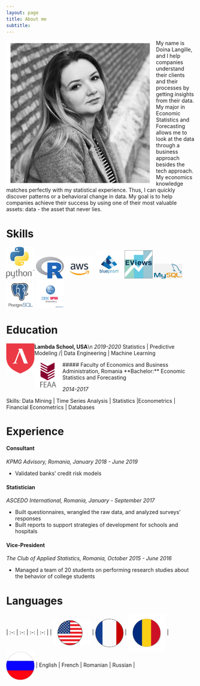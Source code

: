 ```yaml
---
layout: page
title: About me
subtitle: 
---
```

<img align="left" src="/img/about_me/IMG_1604.JPG" width="400"> My name is Doina Langille, and I help companies understand their clients and their processes by getting insights from their data. My major in Economic Statistics and Forecasting allows me to look at the data through a business approach besides the tech approach. My economics knowledge matches perfectly with my statistical experience. Thus, I can quickly discover patterns or a behavioral change in data. My goal is to help companies achieve their success by using one of their most valuable assets: data - the asset that never lies. 

# Skills

<p float="left">
  <img src="/img/about_me/py.jpg" width="75" />
  <img src="/img/about_me/R.png" width="75" /> 
  <img src="/img/about_me/aws.jpg" width="75" />
  <img src="/img/about_me/blueprism.jpg" width="75" />
  <img src="/img/about_me/eviews.png" width="75" />
  <img src="/img/about_me/my_sql.png" width="75" />
  <img src="/img/about_me/postgres.png" width="75" />
  <img src="/img/about_me/spss.png" width="75" />
</p>

# Education

<img align="left" src="/img/about_me/lambda.png" width="75"> **Lambda School, USA**\n
*2019-2020*
Statistics \| Predictive Modeling /| ​Data Engineering​ | ​Machine Learning

<img align="left" src="/img/about_me/feea.png" width="75"> 
##### Faculty of Economics and Business Administration​, Romania
**Bachelor:** Economic Statistics and Forecasting

*2014-2017*

Skills: Data Mining​ | ​Time Series Analysis​ | ​Statistics ​| ​Econometrics ​|​ Financial Econometrics | Databases

# Experience


#### Consultant
*KPMG Advisory​, Romania, January 2018 - June 2019*
* Validated banks’ credit risk models


#### Statistician
*ASCEDO International​, Romania, January - September 2017*
* Built questionnaires, wrangled the raw data, and analyzed surveys’ responses
* Built reports to support strategies of development for schools and hospitals


#### Vice-President
*The Club of Applied Statistics​, Romania, October 2015 - June 2016*
* Managed a team of 20 students on performing research studies about the behavior of college students


# Languages

| :-: | :-: | :-: | :-: |
| <img align="center" src="/img/about_me/usa.jpg" width="100"> | <img align="center" src="/img/about_me/fr.png" width="75"> | <img align="center" src="/img/about_me/ro.jpg" width="100"> | <img align="center" src="/img/about_me/ru.jpg" width="75">
| English | French | Romanian | Russian |
